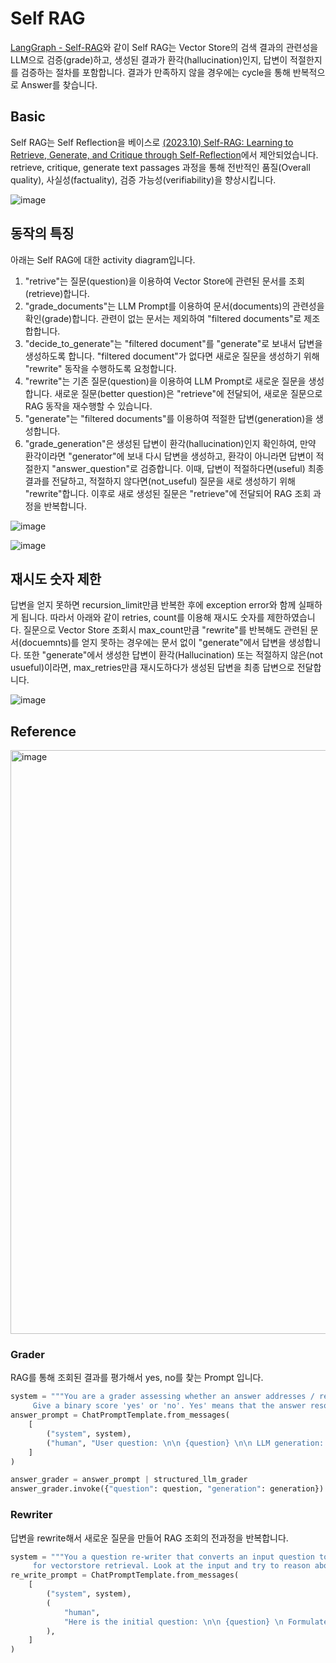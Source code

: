 # Self RAG

[LangGraph - Self-RAG](https://github.com/langchain-ai/langgraph/blob/main/examples/rag/langgraph_self_rag.ipynb?ref=blog.langchain.dev)와 같이 Self RAG는 Vector Store의 검색 결과의 관련성을 LLM으로 검증(grade)하고, 생성된 결과가 환각(hallucination)인지, 답변이 적절한지를 검증하는 절차를 포함합니다. 결과가 만족하지 않을 경우에는 cycle을 통해 반복적으로 Answer를 찾습니다. 

## Basic

Self RAG는 Self Reflection을 베이스로 [(2023.10) Self-RAG: Learning to Retrieve, Generate, and Critique through Self-Reflection](https://arxiv.org/abs/2310.11511)에서 제안되었습니다. retrieve, critique, generate text passages 과정을 통해 전반적인 품질(Overall quality), 사실성(factuality), 검증 가능성(verifiability)을 향상시킵니다. 

![image](https://github.com/user-attachments/assets/ad83adf8-600b-4c3b-b601-9ad6f48f235b)


## 동작의 특징

아래는 Self RAG에 대한 activity diagram입니다. 

1) "retrive"는 질문(question)을 이용하여 Vector Store에 관련된 문서를 조회(retrieve)합니다.
2) "grade_documents"는 LLM Prompt를 이용하여 문서(documents)의 관련성을 확인(grade)합니다. 관련이 없는 문서는 제외하여 "filtered documents"로 제조합합니다. 
3) "decide_to_generate"는 "filtered document"를 "generate"로 보내서 답변을 생성하도록 합니다. "filtered document"가 없다면 새로운 질문을 생성하기 위해 "rewrite" 동작을 수행하도록 요청합니다.
4) "rewrite"는 기존 질문(question)을 이용하여 LLM Prompt로 새로운 질문을 생성합니다. 새로운 질문(better question)은 "retrieve"에 전달되어, 새로운 질문으로 RAG 동작을 재수행할 수 있습니다.  
5) "generate"는 "filtered documents"를 이용하여 적절한 답변(generation)을 생성합니다.
6) "grade_generation"은 생성된 답변이 환각(hallucination)인지 확인하여, 만약 환각이라면 "generator"에 보내 다시 답변을 생성하고, 환각이 아니라면 답변이 적절한지 "answer_question"로 검증합니다. 이때, 답변이 적절하다면(useful) 최종 결과를 전달하고, 적절하지 않다면(not_useful) 질문을 새로 생성하기 위해 "rewrite"합니다. 이후로 새로 생성된 질문은 "retrieve"에 전달되어 RAG 조회 과정을 반복합니다.

![image](https://github.com/user-attachments/assets/55672f1a-0b8e-4566-a604-6e5534d9e7d9)


![image](https://github.com/user-attachments/assets/266de2c8-1927-4d02-81ca-bad7de2237fe)


## 재시도 숫자 제한

답변을 얻지 못하면 recursion_limit만큼 반복한 후에 exception error와 함께 실패하게 됩니다. 따라서 아래와 같이 retries, count를 이용해 재시도 숫자를 제한하였습니다. 질문으로 Vector Store 조회시 max_count만큼 "rewrite"를 반복해도 관련된 문서(docuemnts)를 얻지 못하는 경우에는 문서 없이 "generate"에서 답변을 생성합니다. 또한 "generate"에서 생성한 답변이 환각(Hallucination) 또는 적절하지 않은(not usueful)이라면, max_retries만큼 재시도하다가 생성된 답변을 최종 답변으로 전달합니다. 

![image](https://github.com/user-attachments/assets/4dc8a762-70f5-4e1b-9d2e-d082cc9e74a5)

## Reference 

<img width="934" alt="image" src="https://github.com/kyopark2014/llm-agent/assets/52392004/d066967c-b92c-4951-973f-753d24e3e491">


### Grader 

RAG를 통해 조회된 결과를 평가해서 yes, no를 찾는 Prompt 입니다.

```python
system = """You are a grader assessing whether an answer addresses / resolves a question \n 
     Give a binary score 'yes' or 'no'. Yes' means that the answer resolves the question."""
answer_prompt = ChatPromptTemplate.from_messages(
    [
        ("system", system),
        ("human", "User question: \n\n {question} \n\n LLM generation: {generation}"),
    ]
)

answer_grader = answer_prompt | structured_llm_grader
answer_grader.invoke({"question": question, "generation": generation})
```

### Rewriter

답변을 rewrite해서 새로운 질문을 만들어 RAG 조회의 전과정을 반복합니다.

```python
system = """You a question re-writer that converts an input question to a better version that is optimized \n 
     for vectorstore retrieval. Look at the input and try to reason about the underlying semantic intent / meaning."""
re_write_prompt = ChatPromptTemplate.from_messages(
    [
        ("system", system),
        (
            "human",
            "Here is the initial question: \n\n {question} \n Formulate an improved question.",
        ),
    ]
)
```

